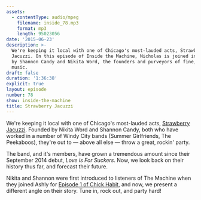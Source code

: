 ```yaml
---
assets:
  - contentType: audio/mpeg
    filename: inside_78.mp3
    format: mp3
    length: 95023056
date: '2015-06-23'
description: >-
  We're keeping it local with one of Chicago's most-lauded acts, Strawberry
  Jacuzzi. On this episode of Inside the Machine, Nicholas is joined in-studio
  by Shannon Candy and Nikita Word, the founders and purveyors of fine, pop-punk
  music.
draft: false
duration: '1:36:38'
explicit: true
layout: episode
number: 78
show: inside-the-machine
title: Strawberry Jacuzzi
---
```

We're keeping it local with one of Chicago's most-lauded acts, [Strawberry Jacuzzi](https://www.facebook.com/StrawberryJacuzziBand). Founded by Nikita Word and Shannon Candy, both who have worked in a number of Windy City bands (Summer Girlfriends, The Peekaboos), they're out to &mdash; above all else &mdash; throw a great, rockin' party.

The band, and it's members, have grown a tremendous amount since their September 2014 debut, *Love is For Suckers*. Now, we look back on their history thus far, and forecast their future.

Nikita and Shannon were first introduced to listeners of The Machine when they joined Ashly for [Episode 1 of Chick Habit](/programs/chick-habit/1), and now, we present a different angle on their story. Tune in, rock out, and party hard!